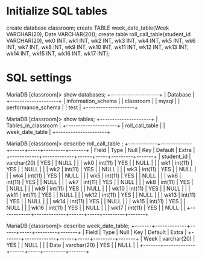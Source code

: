 # Initialize SQL tables
create database classroom;
create TABLE week_date_table(Week VARCHAR(20), Date VARCHAR(20));
create table roll_call_table(student_id VARCHAR(20), wk0 INT, wk1 INT, wk2 INT, wk3 INT, wk4 INT, wk5 INT, wk6 INT, wk7 INT, wk8 INT, wk9 INT, wk10 INT, wk11 INT, wk12 INT, wk13 INT, wk14 INT, wk15 INT, wk16 INT, wk17 INT); 

# SQL settings
MariaDB [classroom]> show databases;
+--------------------+
| Database           |
+--------------------+
| information_schema |
| classroom          |
| mysql              |
| performance_schema |
| test               |
+--------------------+

MariaDB [classroom]> show tables;
+---------------------+
| Tables_in_classroom |
+---------------------+
| roll_call_table     |
| week_date_table     |
+---------------------+

MariaDB [classroom]> describe roll_call_table ; 
+------------+-------------+------+-----+---------+-------+
| Field      | Type        | Null | Key | Default | Extra |
+------------+-------------+------+-----+---------+-------+
| student_id | varchar(20) | YES  |     | NULL    |       |
| wk0        | int(11)     | YES  |     | NULL    |       |
| wk1        | int(11)     | YES  |     | NULL    |       |
| wk2        | int(11)     | YES  |     | NULL    |       |
| wk3        | int(11)     | YES  |     | NULL    |       |
| wk4        | int(11)     | YES  |     | NULL    |       |
| wk5        | int(11)     | YES  |     | NULL    |       |
| wk6        | int(11)     | YES  |     | NULL    |       |
| wk7        | int(11)     | YES  |     | NULL    |       |
| wk8        | int(11)     | YES  |     | NULL    |       |
| wk9        | int(11)     | YES  |     | NULL    |       |
| wk10       | int(11)     | YES  |     | NULL    |       |
| wk11       | int(11)     | YES  |     | NULL    |       |
| wk12       | int(11)     | YES  |     | NULL    |       |
| wk13       | int(11)     | YES  |     | NULL    |       |
| wk14       | int(11)     | YES  |     | NULL    |       |
| wk15       | int(11)     | YES  |     | NULL    |       |
| wk16       | int(11)     | YES  |     | NULL    |       |
| wk17       | int(11)     | YES  |     | NULL    |       |
+------------+-------------+------+-----+---------+-------+

MariaDB [classroom]> describe week_date_table;
+-------+-------------+------+-----+---------+-------+
| Field | Type        | Null | Key | Default | Extra |
+-------+-------------+------+-----+---------+-------+
| Week  | varchar(20) | YES  |     | NULL    |       |
| Date  | varchar(20) | YES  |     | NULL    |       |
+-------+-------------+------+-----+---------+-------+

